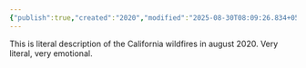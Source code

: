 ```yaml
---
{"publish":true,"created":"2020","modified":"2025-08-30T08:09:26.834+05:30","cssclasses":""}
---
```



This is literal description of the California wildfires in august 2020. Very literal, very emotional.
